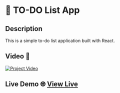 <!-- PROJECT_METADATA
{
  "title": "TO-DO List App",
  "description": "A simple to-do list application built with React.",
  "video": "https://github.com/FerRuizDevp/reactjs-todo-list-app/releases/download/v1.0-video/project-1.mp4",
  "imagePreview": " ",
  "githubLink": "https://github.com/FerRuizDevp/reactjs-todo-list-app",
  "netlifyLink": "https://reactjs-todo-list-app-ferruiz.netlify.app/",
  "tags": ["HTML", "CSS", "JavaScript", "React", "NodeJS", "Vite-project", "react-app", "dynamic-design"]
}
-->
# 📝 TO-DO List App

## Description
This is a simple to-do list application built with React.

## Video 🎥
[![Project Video](https://img.youtube.com/vi/_jLfD1EYpGw/0.jpg)](https://www.youtube.com/embed/_jLfD1EYpGw?si=Jw0u_85Sx_V_ZV6P)

## Live Demo 🌐 [View Live](https://reactjs-todo-list-app-ferruiz.netlify.app/)
